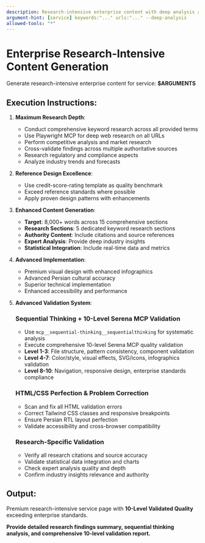 ```yaml
---
description: Research-intensive enterprise content with deep analysis and maximum parallel workers
argument-hint: [service] keywords:"..." urls:"..." --deep-analysis
allowed-tools: "*"
---
```


# Enterprise Research-Intensive Content Generation

Generate research-intensive enterprise content for service: **$ARGUMENTS**

## Execution Instructions:

1. **Maximum Research Depth**:
   - Conduct comprehensive keyword research across all provided terms
   - Use Playwright MCP for deep web research on all URLs
   - Perform competitive analysis and market research
   - Cross-validate findings across multiple authoritative sources
   - Research regulatory and compliance aspects
   - Analyze industry trends and forecasts

2. **Reference Design Excellence**:
   - Use credit-score-rating template as quality benchmark
   - Exceed reference standards where possible
   - Apply proven design patterns with enhancements

3. **Enhanced Content Generation**:
   - **Target**: 8,000+ words across 15 comprehensive sections
   - **Research Sections**: 5 dedicated keyword research sections
   - **Authority Content**: Include citations and source references
   - **Expert Analysis**: Provide deep industry insights
   - **Statistical Integration**: Include real-time data and metrics

4. **Advanced Implementation**:
   - Premium visual design with enhanced infographics
   - Advanced Persian cultural accuracy
   - Superior technical implementation
   - Enhanced accessibility and performance

5. **Advanced Validation System**:
   
   ### Sequential Thinking + 10-Level Serena MCP Validation
   - Use `mcp__sequential-thinking__sequentialthinking` for systematic analysis
   - Execute comprehensive 10-level Serena MCP quality validation
   - **Level 1-3**: File structure, pattern consistency, component validation
   - **Level 4-7**: Color/style, visual effects, SVG/icons, infographics validation  
   - **Level 8-10**: Navigation, responsive design, enterprise standards compliance
   
   ### HTML/CSS Perfection & Problem Correction
   - Scan and fix all HTML validation errors
   - Correct Tailwind CSS classes and responsive breakpoints
   - Ensure Persian RTL layout perfection
   - Validate accessibility and cross-browser compatibility
   
   ### Research-Specific Validation
   - Verify all research citations and source accuracy
   - Validate statistical data integration and charts
   - Check expert analysis quality and depth
   - Confirm industry insights relevance and authority

## Output:
Premium research-intensive service page with **10-Level Validated Quality** exceeding enterprise standards.

**Provide detailed research findings summary, sequential thinking analysis, and comprehensive 10-level validation report.**